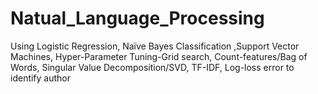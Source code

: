 # Natual_Language_Processing
Using Logistic Regression, Naïve Bayes Classification ,Support Vector Machines, Hyper-Parameter Tuning-Grid search, Count-features/Bag of Words, Singular Value Decomposition/SVD, TF-IDF, Log-loss error to identify author
